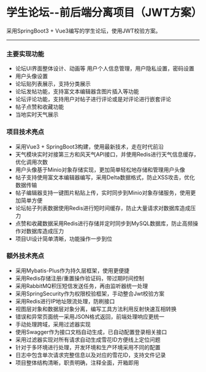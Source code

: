 # 学生论坛--前后端分离项目（JWT方案）
采用SpringBoot3 + Vue3编写的学生论坛，使用JWT校验方案。
***

### 主要实现功能
* 论坛UI界面整体设计、动画等
用户个人信息管理，用户隐私设置，密码设置
* 用户头像设置
* 论坛贴列表展示，支持分类展示
* 论坛发帖功能，支持富文本编辑器含图片插入等功能
* 论坛评论功能，支持用户对帖子进行评论或是对评论进行嵌套评论
* 帖子点赞和收藏功能
* 当地实时天气展示

### 项目技术亮点
* 采用Vue3 + SpringBoot3构建，使用最新技术，走在时代前沿
* 天气模块实时对接第三方和风天气API接口，并使用Redis进行天气信息缓存，优化调用次数
* 用户头像基于Minio对象存储实现，更加简单轻松地存储和管理用户头像
* 帖子支持使用富文本编辑器编写，采用Delta数据格式，防止XSS攻击，优化数据传输
* 帖子编辑器支持一键图片粘贴上传，实时同步到Minio对象存储服务，使用更加简单方便
* 论坛帖子列表数据使用Redis进行短时间缓存，防止大量请求对数据库造成压力
* 点赞和收藏数据采用Redis进行存储并定时同步到MySQL数据库，防止高频操作对数据库造成压力
* 项目UI设计简单清晰，功能操作一步到位
### 额外技术亮点
* 采用Mybatis-Plus作为持久层框架，使用更便捷
* 采用Redis存储注册/重置操作验证码，带过期时间控制
* 采用RabbitMQ积压短信发送任务，再由监听器统一处理
* 采用SpringSecurity作为权限校验框架，手动整合Jwt校验方案
* 采用Redis进行IP地址限流处理，防刷接口
* 视图层对象和数据层对象分离，编写工具方法利用反射快速互相转换
* 错误和异常页面统一采用JSON格式返回，前端处理响应更统一
* 手动处理跨域，采用过滤器实现
* 使用Swagger作为接口文档自动生成，已自动配置登录相关接口
* 采用过滤器实现对所有请求自动生成雪花ID方便线上定位问题
* 针对于多环境进行处理，开发环境和生产环境采用不同的配置
* 日志中包含单次请求完整信息以及对应的雪花ID，支持文件记录
* 项目整体结构清晰，职责明确，注释全面，开箱即用